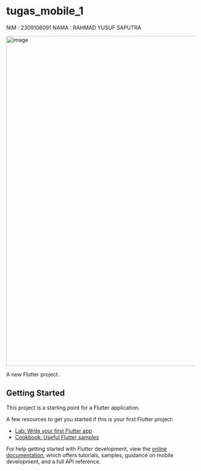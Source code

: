 # tugas_mobile_1

NIM   : 2309106091
NAMA  : RAHMAD YUSUF SAPUTRA

<img width="608" height="882" alt="image" src="https://github.com/user-attachments/assets/e2d12361-70b7-471e-8ecb-3fe28428bf91" />


A new Flutter project.

## Getting Started

This project is a starting point for a Flutter application.

A few resources to get you started if this is your first Flutter project:

- [Lab: Write your first Flutter app](https://docs.flutter.dev/get-started/codelab)
- [Cookbook: Useful Flutter samples](https://docs.flutter.dev/cookbook)

For help getting started with Flutter development, view the
[online documentation](https://docs.flutter.dev/), which offers tutorials,
samples, guidance on mobile development, and a full API reference.
